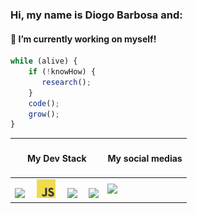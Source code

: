 ### Hi, my name is Diogo Barbosa and:
<h4>🔭 I’m currently working on myself!</h4></th>

```javascript
while (alive) {
    if (!knowHow) {
       research();
    }
    code();
    grow();
}
```


<table>
  <thead>
    <tr>
      <th><h4>My Dev Stack</h4></th>
      <th><h4>My social medias</h4></th>
    </tr>
  </thead>
  <tbody>
    <tr>
      <td>
        <img src="https://cdn.iconscout.com/icon/free/png-512/node-js-1174925.png" width="30"/> &nbsp; &nbsp;
          <img src="https://raw.githubusercontent.com/voodootikigod/logo.js/master/js.png" width="30"/>  &nbsp; &nbsp; <img src="https://img.icons8.com/color/452/mongodb.png" width="30"/> &nbsp; &nbsp; <img src="https://cdn3.iconfinder.com/data/icons/logos-and-brands-adobe/512/267_Python-512.png" width="30"/>
      </td>
      <td>
        <a href="https://www.linkedin.com/in/dbarbosadev/"> <img src="https://image.flaticon.com/icons/png/512/174/174857.png" width="30"/></a>
      </td>
    </tr>
  </tbody>
</table>










<!--
**DBarbosaDev/DBarbosaDev** is a ✨ _special_ ✨ repository because its `README.md` (this file) appears on your GitHub profile.

Here are some ideas to get you started:

- 🔭 I’m currently working on ...
- 🌱 I’m currently learning ...
- 👯 I’m looking to collaborate on ...
- 🤔 I’m looking for help with ...
- 💬 Ask me about ...
- 📫 How to reach me: ...
- 😄 Pronouns: ...
- ⚡ Fun fact: ...
-->
